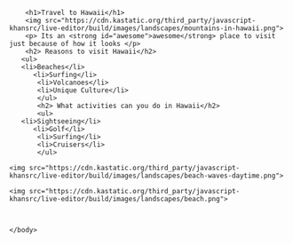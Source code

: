 <!DOCTYPE html>
<html>
    <head>
        <meta charset="utf-8">
        <title>Project: Travel webpage</title>
        <style>
        h1{background-color:green;}
        #awesome {color:blue;}
        </style>
    </head>
    <body>
    
        <h1>Travel to Hawaii</h1>
        <img src="https://cdn.kastatic.org/third_party/javascript-khansrc/live-editor/build/images/landscapes/mountains-in-hawaii.png"> 
        <p> Its an <strong id="awesome">awesome</strong> place to visit just because of how it looks </p>
        <h2> Reasons to visit Hawaii</h2> 
       <ul>
       <li>Beaches</li> 
          <li>Surfing</li> 
           <li>Volcanoes</li>
           <li>Unique Culture</li>
           </ul> 
           <h2> What activities can you do in Hawaii</h2>
           <ul>
       <li>Sightseeing</li> 
          <li>Golf</li> 
           <li>Surfing</li>
           <li>Cruisers</li>
           </ul> 
           
    <img src="https://cdn.kastatic.org/third_party/javascript-khansrc/live-editor/build/images/landscapes/beach-waves-daytime.png">
           
    <img src="https://cdn.kastatic.org/third_party/javascript-khansrc/live-editor/build/images/landscapes/beach.png">
        
        
        
    </body>
</html>
